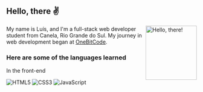 ## Hello, there ✌


<a href="#">
<img src="https://media.tenor.com/5miqL4qPOGgAAAAi/school-book.gif" title="hello" width="135" height="143" align="right" alt="Hello, there!">
</a>

My name is Luís, and I'm a full-stack web developer student from Canela, Rio Grande do Sul. My journey in web development began at [OneBitCode](https://www.onebitcode.com/onebitcode/).

### Here are some of the languages learned

In the front-end

![HTML5](https://img.shields.io/badge/-HTML5-232323?style=flat&labelColor=E34F26&logo=html5&logoColor=ffffff)
![CSS3](https://img.shields.io/badge/-CSS3-232323?style=flat&labelColor=1572B6&logo=css3&logoColor=ffffff)
![JavaScript](https://img.shields.io/badge/-JavaScript-232323?style=flat&labelColor=000000&logo=javascript&logoColor=F7DF1E)



